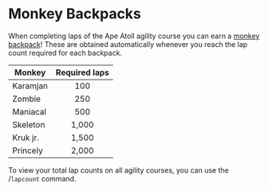 # Monkey Backpacks

When completing laps of the Ape Atoll agility course you can earn a [monkey backpack](https://oldschool.runescape.wiki/w/Ape\_Atoll\_Agility\_Course)! These are obtained automatically whenever you reach the lap count required for each backpack.

| **Monkey** | **Required laps** |
| ---------- | :---------------: |
| Karamjan   |        100        |
| Zombie     |        250        |
| Maniacal   |        500        |
| Skeleton   |       1,000       |
| Kruk jr.   |       1,500       |
| Princely   |       2,000       |

To view your total lap counts on all agility courses, you can use the /`lapcount` command.
